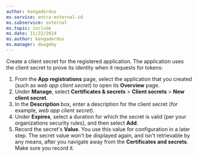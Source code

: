 ```yaml
---
author: kengaderdus
ms.service: entra-external-id
ms.subservice: external
ms.topic: include
ms.date: 11/22/2024
ms.author: kengaderdus
ms.manager: dougeby
---
```


Create a client secret for the registered application. The application uses the client secret to prove its identity when it requests for tokens:

1. From the **App registrations** page, select the application that you created (such as *web app client secret*) to open its **Overview** page.
1. Under **Manage**, select **Certificates & secrets** > **Client secrets** > **New client secret**.  
1. In the **Description** box, enter a description for the client secret (for example, *web app client secret*).
1. Under **Expires**, select a duration for which the secret is valid (per your organizations security rules), and then select **Add**.
1. Record the secret's **Value**. You use this value for configuration in a later step. The secret value won't be displayed again, and isn't retrievable by any means, after you navigate away from the **Certificates and secrets**. Make sure you record it.